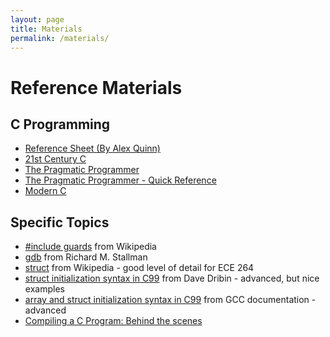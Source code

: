```yaml
---
layout: page
title: Materials
permalink: /materials/
---
```



Reference Materials
===================

C Programming
-------------

- [Reference Sheet (By Alex Quinn)](static_files/read/reference_sheet.pdf)
- [21st Century C](https://purdue-primo-prod.hosted.exlibrisgroup.com/primo-explore/fulldisplay?docid=PURDUE_ALMA51635289170001081&context=L&vid=PURDUE&search_scope=purdue_institution_scope&tab=default_tab&lang=en_US)
- [The Pragmatic Programmer](https://books.google.com/books/about/The_Pragmatic_Programmer.html?id=5wBQEp6ruIAC)
- [The Pragmatic Programmer - Quick Reference](https://blog.codinghorror.com/a-pragmatic-quick-reference/)
- [Modern C](http://icube-icps.unistra.fr/img_auth.php/d/db/ModernC.pdf)

Specific Topics
----
- [#include guards](https://en.wikipedia.org/wiki/Include_guard) from Wikipedia
- [gdb](http://www.unknownroad.com/rtfm/gdbtut/gdbtoc.html) from Richard M. Stallman
- [struct](https://en.wikipedia.org/wiki/Struct_(C_programming_language)) from Wikipedia - good level of detail for ECE 264 
- [struct initialization syntax in C99](http://www.dribin.org/dave/blog/archives/2010/05/15/c99_syntax/) from Dave Dribin - advanced, but nice examples 
- [array and struct initialization syntax in C99](https://gcc.gnu.org/onlinedocs/gcc/Designated-Inits.html) from GCC documentation - advanced
- [Compiling a C Program: Behind the scenes](https://www.geeksforgeeks.org/compiling-a-c-program-behind-the-scenes/)



